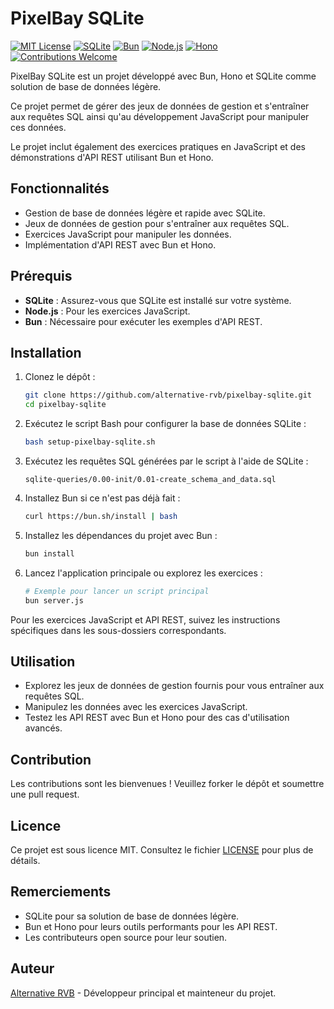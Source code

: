 # PixelBay SQLite

[![MIT License](https://img.shields.io/badge/License-MIT-blue.svg)](LICENSE)
[![SQLite](https://img.shields.io/badge/SQLite-3.49.1-blue)](https://sqlite.org/)
[![Bun](https://img.shields.io/badge/Bun-1.2.11-green)](https://bun.sh/)
[![Node.js](https://img.shields.io/badge/Node.js-22.12.0-green)](https://nodejs.org/)
[![Hono](https://img.shields.io/badge/Hono-4.7.8-orange)](https://hono.dev/)
[![Contributions Welcome](https://img.shields.io/badge/Contributions-Welcome-brightgreen)](https://github.com/alternative-rvb/pixelbay-sqlite/pulls)

PixelBay SQLite est un projet développé avec Bun, Hono et SQLite comme solution de base de données légère.

Ce projet permet de gérer des jeux de données de gestion et s'entraîner aux requêtes SQL ainsi qu'au développement JavaScript pour manipuler ces données.

Le projet inclut également des exercices pratiques en JavaScript et des démonstrations d'API REST utilisant Bun et Hono.

## Fonctionnalités

- Gestion de base de données légère et rapide avec SQLite.
- Jeux de données de gestion pour s'entraîner aux requêtes SQL.
- Exercices JavaScript pour manipuler les données.
- Implémentation d'API REST avec Bun et Hono.

## Prérequis

- **SQLite** : Assurez-vous que SQLite est installé sur votre système.
- **Node.js** : Pour les exercices JavaScript.
- **Bun** : Nécessaire pour exécuter les exemples d'API REST.

## Installation

1. Clonez le dépôt :
    ```bash
    git clone https://github.com/alternative-rvb/pixelbay-sqlite.git
    cd pixelbay-sqlite
    ```

1. Exécutez le script Bash pour configurer la base de données SQLite :
    ```bash
    bash setup-pixelbay-sqlite.sh
    ```

1. Exécutez les requêtes SQL générées par le script
    à l'aide de SQLite :
    ```
    sqlite-queries/0.00-init/0.01-create_schema_and_data.sql
    ```

1. Installez Bun si ce n'est pas déjà fait :
    ```bash
    curl https://bun.sh/install | bash
    ```

1. Installez les dépendances du projet avec Bun :
    ```bash
    bun install
    ```

1. Lancez l'application principale ou explorez les exercices :
    ```bash
    # Exemple pour lancer un script principal
    bun server.js
    ```

Pour les exercices JavaScript et API REST, suivez les instructions spécifiques dans les sous-dossiers correspondants.

## Utilisation

- Explorez les jeux de données de gestion fournis pour vous entraîner aux requêtes SQL.
- Manipulez les données avec les exercices JavaScript.
- Testez les API REST avec Bun et Hono pour des cas d'utilisation avancés.

## Contribution

Les contributions sont les bienvenues ! Veuillez forker le dépôt et soumettre une pull request.

## Licence

Ce projet est sous licence MIT. Consultez le fichier [LICENSE](LICENSE) pour plus de détails.

## Remerciements

- SQLite pour sa solution de base de données légère.
- Bun et Hono pour leurs outils performants pour les API REST.
- Les contributeurs open source pour leur soutien.

## Auteur

[Alternative RVB](https://github.com/alternative-rvb) - Développeur principal et mainteneur du projet.
